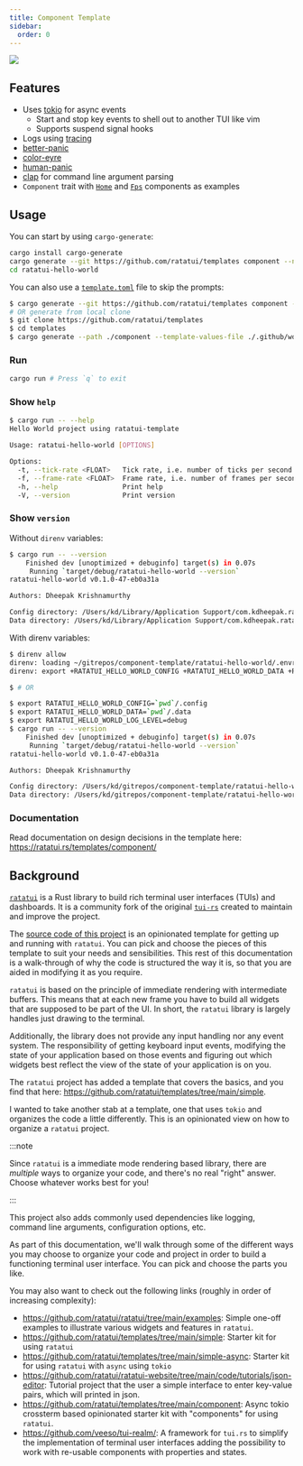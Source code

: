 ```yaml
---
title: Component Template
sidebar:
  order: 0
---
```


![](https://user-images.githubusercontent.com/1813121/277114001-0d25a09c-f24e-4ffc-8763-cd258828cec0.gif)

## Features

- Uses [tokio](https://tokio.rs/) for async events
  - Start and stop key events to shell out to another TUI like vim
  - Supports suspend signal hooks
- Logs using [tracing](https://github.com/tokio-rs/tracing)
- [better-panic](https://github.com/mitsuhiko/better-panic)
- [color-eyre](https://github.com/eyre-rs/color-eyre)
- [human-panic](https://github.com/rust-cli/human-panic)
- [clap](https://github.com/clap-rs/clap) for command line argument parsing
- `Component` trait with
  [`Home`](https://github.com/ratatui/templates/blob/main/component/template/src/components/home.rs)
  and
  [`Fps`](https://github.com/ratatui/templates/blob/main/component/template/src/components/fps.rs)
  components as examples

## Usage

You can start by using `cargo-generate`:

```bash
cargo install cargo-generate
cargo generate --git https://github.com/ratatui/templates component --name ratatui-hello-world
cd ratatui-hello-world
```

You can also use a
[`template.toml`](https://github.com/ratatui/templates/blob/main/.github/workflows/template.toml)
file to skip the prompts:

```bash
$ cargo generate --git https://github.com/ratatui/templates component --template-values-file ./path/to/template.toml --name ratatui-hello-world
# OR generate from local clone
$ git clone https://github.com/ratatui/templates
$ cd templates
$ cargo generate --path ./component --template-values-file ./.github/workflows/template.toml --name ratatui-hello-world
```

### Run

```bash
cargo run # Press `q` to exit
```

### Show `help`

```bash
$ cargo run -- --help
Hello World project using ratatui-template

Usage: ratatui-hello-world [OPTIONS]

Options:
  -t, --tick-rate <FLOAT>   Tick rate, i.e. number of ticks per second [default: 1]
  -f, --frame-rate <FLOAT>  Frame rate, i.e. number of frames per second [default: 60]
  -h, --help                Print help
  -V, --version             Print version
```

### Show `version`

Without `direnv` variables:

```bash
$ cargo run -- --version
    Finished dev [unoptimized + debuginfo] target(s) in 0.07s
     Running `target/debug/ratatui-hello-world --version`
ratatui-hello-world v0.1.0-47-eb0a31a

Authors: Dheepak Krishnamurthy

Config directory: /Users/kd/Library/Application Support/com.kdheepak.ratatui-hello-world
Data directory: /Users/kd/Library/Application Support/com.kdheepak.ratatui-hello-world
```

With direnv variables:

```bash
$ direnv allow
direnv: loading ~/gitrepos/component-template/ratatui-hello-world/.envrc
direnv: export +RATATUI_HELLO_WORLD_CONFIG +RATATUI_HELLO_WORLD_DATA +RATATUI_HELLO_WORLD_LOG_LEVEL

$ # OR

$ export RATATUI_HELLO_WORLD_CONFIG=`pwd`/.config
$ export RATATUI_HELLO_WORLD_DATA=`pwd`/.data
$ export RATATUI_HELLO_WORLD_LOG_LEVEL=debug
$ cargo run -- --version
    Finished dev [unoptimized + debuginfo] target(s) in 0.07s
     Running `target/debug/ratatui-hello-world --version`
ratatui-hello-world v0.1.0-47-eb0a31a

Authors: Dheepak Krishnamurthy

Config directory: /Users/kd/gitrepos/component-template/ratatui-hello-world/.config
Data directory: /Users/kd/gitrepos/component-template/ratatui-hello-world/.data
```

### Documentation

Read documentation on design decisions in the template here:
<https://ratatui.rs/templates/component/>

## Background

[`ratatui`](https://github.com/ratatui/ratatui) is a Rust library to build rich terminal user
interfaces (TUIs) and dashboards. It is a community fork of the original
[`tui-rs`](https://github.com/fdehau/tui-rs) created to maintain and improve the project.

The [source code of this project](https://github.com/ratatui/templates/tree/main/component) is an
opinionated template for getting up and running with `ratatui`. You can pick and choose the pieces
of this template to suit your needs and sensibilities. This rest of this documentation is a
walk-through of why the code is structured the way it is, so that you are aided in modifying it as
you require.

`ratatui` is based on the principle of immediate rendering with intermediate buffers. This means
that at each new frame you have to build all widgets that are supposed to be part of the UI. In
short, the `ratatui` library is largely handles just drawing to the terminal.

Additionally, the library does not provide any input handling nor any event system. The
responsibility of getting keyboard input events, modifying the state of your application based on
those events and figuring out which widgets best reflect the view of the state of your application
is on you.

The `ratatui` project has added a template that covers the basics, and you find that here:
<https://github.com/ratatui/templates/tree/main/simple>.

I wanted to take another stab at a template, one that uses `tokio` and organizes the code a little
differently. This is an opinionated view on how to organize a `ratatui` project.

:::note

Since `ratatui` is a immediate mode rendering based library, there are _multiple_ ways to organize
your code, and there's no real "right" answer. Choose whatever works best for you!

:::

This project also adds commonly used dependencies like logging, command line arguments,
configuration options, etc.

As part of this documentation, we'll walk through some of the different ways you may choose to
organize your code and project in order to build a functioning terminal user interface. You can pick
and choose the parts you like.

You may also want to check out the following links (roughly in order of increasing complexity):

- <https://github.com/ratatui/ratatui/tree/main/examples>: Simple one-off examples to illustrate
  various widgets and features in `ratatui`.
- <https://github.com/ratatui/templates/tree/main/simple>: Starter kit for using `ratatui`
- <https://github.com/ratatui/templates/tree/main/simple-async>: Starter kit for using `ratatui`
  with `async` using `tokio`
- <https://github.com/ratatui/ratatui-website/tree/main/code/tutorials/json-editor>: Tutorial
  project that the user a simple interface to enter key-value pairs, which will printed in json.
- <https://github.com/ratatui/templates/tree/main/component>: Async tokio crossterm based
  opinionated starter kit with "components" for using `ratatui`.
- <https://github.com/veeso/tui-realm/>: A framework for `tui.rs` to simplify the implementation of
  terminal user interfaces adding the possibility to work with re-usable components with properties
  and states.

